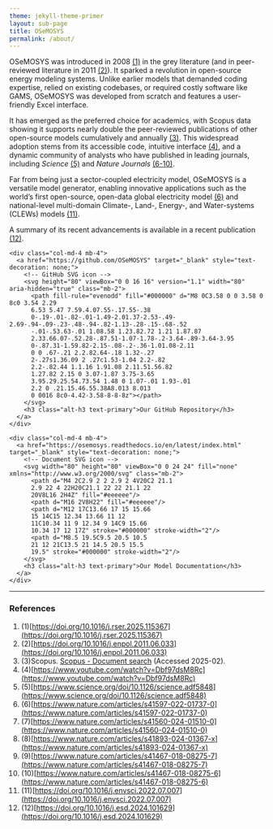 ```yaml
---
theme: jekyll-theme-primer
layout: sub-page
title: OSeMOSYS
permalink: /about/
---
```


OSeMOSYS was introduced in 2008 [(1)](#1) in the grey literature (and in peer-reviewed literature in 2011 [(2)](#2)). It sparked a revolution in open-source energy modeling systems. Unlike earlier models that demanded coding expertise, relied on existing codebases, or required costly software like GAMS, OSeMOSYS was developed from scratch and features a user-friendly Excel interface.

It has emerged as the preferred choice for academics, with Scopus data showing it supports nearly double the peer-reviewed publications of other open-source models cumulatively and annually [(3)](#3). This widespread adoption stems from its accessible code, intuitive interface [(4)](#4), and a dynamic community of analysts who have published in leading journals, including *Science* [(5)](#5) and *Nature Journals* [(6-10)](#6).

Far from being just a sector-coupled electricity model, OSeMOSYS is a versatile model generator, enabling innovative applications such as the world’s first open-source, open-data global electricity model [(6)](#6) and national-level multi-domain Climate-, Land-, Energy-, and Water-systems (CLEWs) models [(11)](#11).

A summary of its recent advancements is available in a recent publication [(12)](#12).

<!-- Icon Links -->

<div class="container text-center my-5">
  <div class="row justify-content-center">

    <div class="col-md-4 mb-4">
      <a href="https://github.com/OSeMOSYS" target="_blank" style="text-decoration: none;">
        <!-- GitHub SVG icon -->
        <svg height="80" viewBox="0 0 16 16" version="1.1" width="80" aria-hidden="true" class="mb-2">
          <path fill-rule="evenodd" fill="#000000" d="M8 0C3.58 0 0 3.58 0 8c0 3.54 2.29 
          6.53 5.47 7.59.4.07.55-.17.55-.38 
          0-.19-.01-.82-.01-1.49-2.01.37-2.53-.49-2.69-.94-.09-.23-.48-.94-.82-1.13-.28-.15-.68-.52
          -.01-.53.63-.01 1.08.58 1.23.82.72 1.21 1.87.87 
          2.33.66.07-.52.28-.87.51-1.07-1.78-.2-3.64-.89-3.64-3.95 
          0-.87.31-1.59.82-2.15-.08-.2-.36-1.01.08-2.11 
          0 0 .67-.21 2.2.82.64-.18 1.32-.27 
          2-.27s1.36.09 2 .27c1.53-1.04 2.2-.82 
          2.2-.82.44 1.1.16 1.91.08 2.11.51.56.82 
          1.27.82 2.15 0 3.07-1.87 3.75-3.65 
          3.95.29.25.54.73.54 1.48 0 1.07-.01 1.93-.01 
          2.2 0 .21.15.46.55.38A8.013 8.013 
          0 0016 8c0-4.42-3.58-8-8-8z"></path>
        </svg>
        <h3 class="alt-h3 text-primary">Our GitHub Repository</h3>
      </a>
    </div>

    <div class="col-md-4 mb-4">
      <a href="https://osemosys.readthedocs.io/en/latest/index.html" target="_blank" style="text-decoration: none;">
        <!-- Document SVG icon -->
        <svg width="80" height="80" viewBox="0 0 24 24" fill="none" xmlns="http://www.w3.org/2000/svg" class="mb-2">
          <path d="M4 2C2.9 2 2 2.9 2 4V20C2 21.1 
          2.9 22 4 22H20C21.1 22 22 21.1 22 
          20V8L16 2H4Z" fill="#eeeeee"/>
          <path d="M16 2V8H22" fill="#eeeeee"/>
          <path d="M12 17C13.66 17 15 15.66 
          15 14C15 12.34 13.66 11 12 
          11C10.34 11 9 12.34 9 14C9 15.66 
          10.34 17 12 17Z" stroke="#000000" stroke-width="2"/>
          <path d="M8.5 19.5C9.5 20.5 10.5 
          21 12 21C13.5 21 14.5 20.5 15.5 
          19.5" stroke="#000000" stroke-width="2"/>
        </svg>
        <h3 class="alt-h3 text-primary">Our Model Documentation</h3>
      </a>
    </div>

  </div>
</div>


  </div>
</div>

---

### References

1. (1)[https://doi.org/10.1016/j.rser.2025.115367](https://doi.org/10.1016/j.rser.2025.115367)  
2. (2)[https://doi.org/10.1016/j.enpol.2011.06.033](https://doi.org/10.1016/j.enpol.2011.06.033)  
3. (3)Scopus. [Scopus - Document search](https://www.scopus.com) (Accessed 2025-02).  
4. (4)[https://www.youtube.com/watch?v=Dbf97dsM8Rc](https://www.youtube.com/watch?v=Dbf97dsM8Rc)  
5. (5)[https://www.science.org/doi/10.1126/science.adf5848](https://www.science.org/doi/10.1126/science.adf5848)  
6. (6)[https://www.nature.com/articles/s41597-022-01737-0](https://www.nature.com/articles/s41597-022-01737-0)  
7. (7)[https://www.nature.com/articles/s41560-024-01510-0](https://www.nature.com/articles/s41560-024-01510-0)  
8. (8)[https://www.nature.com/articles/s41893-024-01367-x](https://www.nature.com/articles/s41893-024-01367-x)  
9. (9)[https://www.nature.com/articles/s41467-018-08275-7](https://www.nature.com/articles/s41467-018-08275-7)  
10. (10)[https://www.nature.com/articles/s41467-018-08275-6](https://www.nature.com/articles/s41467-018-08275-6)  
11. (11)[https://doi.org/10.1016/j.envsci.2022.07.007](https://doi.org/10.1016/j.envsci.2022.07.007)  
12. (12)[https://doi.org/10.1016/j.esd.2024.101629](https://doi.org/10.1016/j.esd.2024.101629)  
